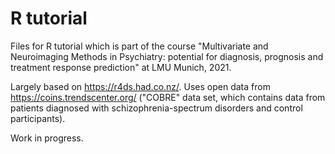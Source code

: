 # R tutorial

Files for R tutorial which is part of the course "Multivariate and Neuroimaging Methods in Psychiatry: potential for diagnosis, prognosis and treatment response prediction" at LMU Munich, 2021. 

Largely based on https://r4ds.had.co.nz/. Uses open data from https://coins.trendscenter.org/ ("COBRE" data set, which contains data from patients diagnosed with schizophrenia-spectrum disorders and control participants).

Work in progress.
